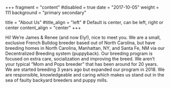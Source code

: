 +++
fragment = "content"
#disabled = true
date = "2017-10-05"
weight = 111
background = "primary secondary"

title = "About Us"
#title_align = "left" # Default is center, can be left, right or center
content_align = "center"
+++

Hi! We’re James & Renee (and now Ely!), nice to meet you. We are a small, exclusive French Bulldog breeder based out of North Carolina, but have breeding homes in North Carolina, Manhattan, NY, and Santa Fe, NM via our Decentralized Breeding system (puppyback). Our breeding program is focused on extra care, socialization and improving the breed. We aren’t your typical “Mom and Pops breeder” that has been around for 20 years. We are started breeding 3 years ago but expanded our program in 2018. We are responsible, knowledgeable and caring which makes us stand out in the sea of faulty backyard breeders and puppy mills.
